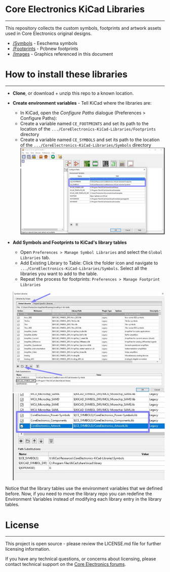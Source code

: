 # Core Electronics KiCad Libraries
---
This repository collects the custom symbols, footprints and artwork assets used in Core Electronics original designs.

 - [/Symbols](/Symbols) - Eeschema symbols
 - [/Footprints](/Footprints) - Pcbnew footprints
 - [/Images](/Images) - Graphics referenced in this document


# How to install these libraries
---
- **Clone**, or download + unzip this repo to a known location.
- **Create environment variables** - Tell KiCad where the libraries are:
  - In KiCad, open the *Configure Paths* dialogue (Preferences > Configure Paths):
  - Create a variable named `CE_FOOTPRINTS` and set its path to the location of the `.../CoreElectronics-KiCad-Libraries/Footprints` directory
  - Create a variable named `CE_SYMBOLS` and set its path to the location of the `.../CoreElectronics-KiCad-Libraries/Symbols` directory
  ![](Images/path-variables.jpg)
- **Add Symbols and Footprints to KiCad's library tables**
  - Open `Preferences > Manage Symbol Libraries` and select the `Global Libraries` tab.
  - Add Existing Library to Table: Click the folder icon and navigate to `.../CoreElectronics-KiCad-Libraries/Symbols`. Select all the libraries you want to add to the table.
  - Repeat the process for footprints: `Preferences > Manage Footprint Libraries`

  ![](images/symbol-libraries.jpg)
  ![](images/symbol-libraries2.jpg)

Notice that the library tables use the environment variables that we defined before. Now, if you need to move the library repo you can redefine the Environment Variables instead of modifying each library entry in the library tables.

# License
---
This project is open source - please review the LICENSE.md file for further licensing information.

If you have any technical questions, or concerns about licensing, please contact technical support on the [Core Electronics forums](https://forum.core-electronics.com.au/).

